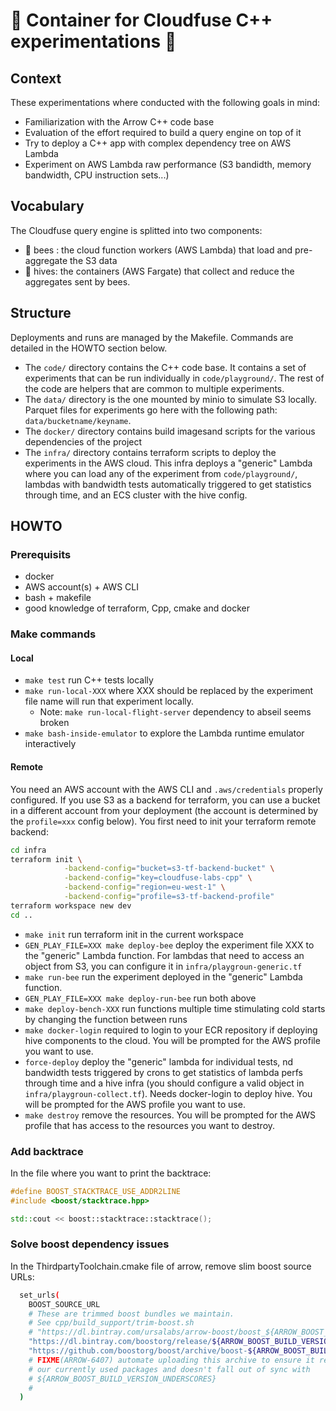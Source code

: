 # :test_tube: Container for Cloudfuse C++ experimentations :test_tube:

## Context

These experimentations where conducted with the following goals in mind:
- Familiarization with the Arrow C++ code base
- Evaluation of the effort required to build a query engine on top of it
- Try to deploy a C++ app with complex dependency tree on AWS Lambda
- Experiment on AWS Lambda raw performance (S3 bandidth, memory bandwidth, CPU instruction sets...)

## Vocabulary

The Cloudfuse query engine is splitted into two components:
- :bee: bees : the cloud function workers (AWS Lambda) that load and pre-aggregate the S3 data
- :honey_pot: hives: the containers (AWS Fargate) that collect and reduce the aggregates sent by bees.

## Structure

Deployments and runs are managed by the Makefile. Commands are detailed in the HOWTO section below.
- The `code/` directory contains the C++ code base. It contains a set of experiments that can be run individually in `code/playground/`. The rest of the code are helpers that are common to multiple experiments.
- The `data/` directory is the one mounted by minio to simulate S3 locally. Parquet files for experiments go here with the following path: `data/bucketname/keyname`.
- The `docker/` directory contains build imagesand scripts for the various dependencies of the project
- The `infra/` directory contains terraform scripts to deploy the experiments in the AWS cloud. This infra deploys a "generic" Lambda where you can load any of the experiment from `code/playground/`, lambdas with bandwidth tests automatically triggered to get statistics through time, and an ECS cluster with the hive config.

## HOWTO

### Prerequisits
- docker
- AWS account(s) + AWS CLI
- bash + makefile
- good knowledge of terraform, Cpp, cmake and docker

### Make commands

#### Local
- `make test` run C++ tests locally
- `make run-local-XXX` where XXX should be replaced by the experiment file name will run that experiment locally.
  - Note: `make run-local-flight-server` dependency to abseil seems broken 
- `make bash-inside-emulator` to explore the Lambda runtime emulator interactively

#### Remote
You need an AWS account with the AWS CLI and `.aws/credentials` properly configured. If you use S3 as a backend for terraform, you can use a bucket in a different account from your deployment (the account is determined by the `profile=xxx` config below). You first need to init your terraform remote backend:
```bash
cd infra 
terraform init \
			-backend-config="bucket=s3-tf-backend-bucket" \
			-backend-config="key=cloudfuse-labs-cpp" \
			-backend-config="region=eu-west-1" \
			-backend-config="profile=s3-tf-backend-profile"
terraform workspace new dev
cd ..
```
- `make init` run terraform init in the current workspace
- `GEN_PLAY_FILE=XXX make deploy-bee` deploy the experiment file XXX to the "generic" Lambda function. For lambdas that need to access an object from S3, you can configure it in `infra/playgroun-generic.tf`
- `make run-bee` run the experiment deployed in the "generic" Lambda function.
- `GEN_PLAY_FILE=XXX make deploy-run-bee` run both above
- `make deploy-bench-XXX` run functions multiple time stimulating cold starts by changing the function between runs
- `make docker-login` required to login to your ECR repository if deploying hive components to the cloud. You will be prompted for the AWS profile you want to use.
- `force-deploy` deploy the "generic" lambda for individual tests, nd bandwidth tests triggered by crons to get statistics of lambda perfs through time and a hive infra (you should configure a valid object in `infra/playgroun-collect.tf`). Needs docker-login to deploy hive. You will be prompted for the AWS profile you want to use.
- `make destroy` remove the resources. You will be prompted for the AWS profile that has access to the resources you want to destroy.

### Add backtrace

In the file where you want to print the backtrace:
```c++
#define BOOST_STACKTRACE_USE_ADDR2LINE
#include <boost/stacktrace.hpp>
```
```c++
std::cout << boost::stacktrace::stacktrace();
```

### Solve boost dependency issues

In the ThirdpartyToolchain.cmake file of arrow, remove slim boost source URLs:
```bash
  set_urls(
    BOOST_SOURCE_URL
    # These are trimmed boost bundles we maintain.
    # See cpp/build_support/trim-boost.sh
    # "https://dl.bintray.com/ursalabs/arrow-boost/boost_${ARROW_BOOST_BUILD_VERSION_UNDERSCORES}.tar.gz"
    "https://dl.bintray.com/boostorg/release/${ARROW_BOOST_BUILD_VERSION}/source/boost_${ARROW_BOOST_BUILD_VERSION_UNDERSCORES}.tar.gz"
    "https://github.com/boostorg/boost/archive/boost-${ARROW_BOOST_BUILD_VERSION}.tar.gz"
    # FIXME(ARROW-6407) automate uploading this archive to ensure it reflects
    # our currently used packages and doesn't fall out of sync with
    # ${ARROW_BOOST_BUILD_VERSION_UNDERSCORES}
    # 
  )
```
